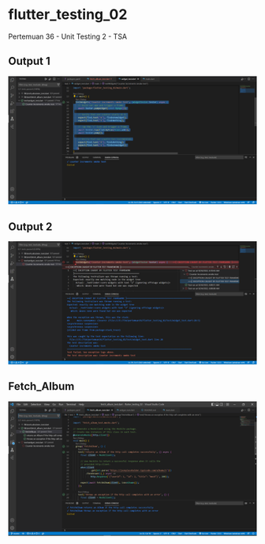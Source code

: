 # flutter_testing_02

Pertemuan 36 - Unit Testing 2 - TSA

## Output 1

![Screenshoot output](images/widget_test1.PNG)

## Output 2

![Screenshoot output](images/widget_test2.PNG)

## Fetch_Album

![Screenshoot output](images/fetch_album.PNG)

